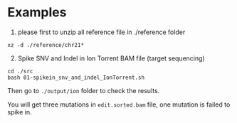 Examples
=============

1. please first to unzip all reference file in ./reference folder

```
xz -d ./reference/chr21*
```

2. Spike SNV and Indel in Ion Torrent BAM file (target sequencing)

```
cd ./src
bash 01-spikein_snv_and_indel_IonTorrent.sh
```

Then go to `./output/ion` folder to check the results.

You will get three mutations in `edit.sorted.bam` file, one mutation is failed to spike in.

